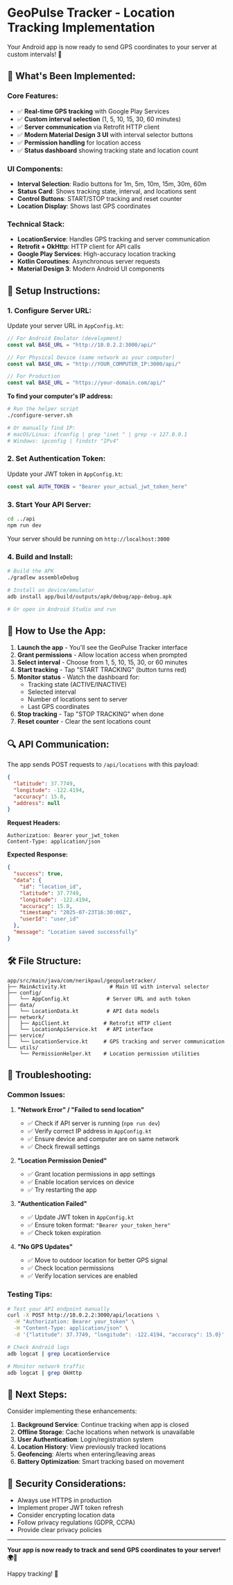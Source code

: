 # GeoPulse Tracker - Location Tracking Implementation

Your Android app is now ready to send GPS coordinates to your server at custom intervals! 🎉

## 🚀 **What's Been Implemented:**

### **Core Features:**
- ✅ **Real-time GPS tracking** with Google Play Services
- ✅ **Custom interval selection** (1, 5, 10, 15, 30, 60 minutes)
- ✅ **Server communication** via Retrofit HTTP client
- ✅ **Modern Material Design 3 UI** with interval selector buttons
- ✅ **Permission handling** for location access
- ✅ **Status dashboard** showing tracking state and location count

### **UI Components:**
- **Interval Selection**: Radio buttons for 1m, 5m, 10m, 15m, 30m, 60m
- **Status Card**: Shows tracking state, interval, and locations sent
- **Control Buttons**: START/STOP tracking and reset counter
- **Location Display**: Shows last GPS coordinates

### **Technical Stack:**
- **LocationService**: Handles GPS tracking and server communication
- **Retrofit + OkHttp**: HTTP client for API calls
- **Google Play Services**: High-accuracy location tracking
- **Kotlin Coroutines**: Asynchronous server requests
- **Material Design 3**: Modern Android UI components

## 🔧 **Setup Instructions:**

### **1. Configure Server URL:**

Update your server URL in `AppConfig.kt`:

```kotlin
// For Android Emulator (development)
const val BASE_URL = "http://10.0.2.2:3000/api/"

// For Physical Device (same network as your computer)
const val BASE_URL = "http://YOUR_COMPUTER_IP:3000/api/"

// For Production
const val BASE_URL = "https://your-domain.com/api/"
```

**To find your computer's IP address:**
```bash
# Run the helper script
./configure-server.sh

# Or manually find IP:
# macOS/Linux: ifconfig | grep "inet " | grep -v 127.0.0.1
# Windows: ipconfig | findstr "IPv4"
```

### **2. Set Authentication Token:**

Update your JWT token in `AppConfig.kt`:
```kotlin
const val AUTH_TOKEN = "Bearer your_actual_jwt_token_here"
```

### **3. Start Your API Server:**

```bash
cd ../api
npm run dev
```

Your server should be running on `http://localhost:3000`

### **4. Build and Install:**

```bash
# Build the APK
./gradlew assembleDebug

# Install on device/emulator
adb install app/build/outputs/apk/debug/app-debug.apk

# Or open in Android Studio and run
```

## 📱 **How to Use the App:**

1. **Launch the app** - You'll see the GeoPulse Tracker interface
2. **Grant permissions** - Allow location access when prompted
3. **Select interval** - Choose from 1, 5, 10, 15, 30, or 60 minutes
4. **Start tracking** - Tap "START TRACKING" (button turns red)
5. **Monitor status** - Watch the dashboard for:
   - Tracking state (ACTIVE/INACTIVE)
   - Selected interval
   - Number of locations sent to server
   - Last GPS coordinates
6. **Stop tracking** - Tap "STOP TRACKING" when done
7. **Reset counter** - Clear the sent locations count

## 🔍 **API Communication:**

The app sends POST requests to `/api/locations` with this payload:

```json
{
  "latitude": 37.7749,
  "longitude": -122.4194,
  "accuracy": 15.0,
  "address": null
}
```

**Request Headers:**
```
Authorization: Bearer your_jwt_token
Content-Type: application/json
```

**Expected Response:**
```json
{
  "success": true,
  "data": {
    "id": "location_id",
    "latitude": 37.7749,
    "longitude": -122.4194,
    "accuracy": 15.0,
    "timestamp": "2025-07-23T16:30:00Z",
    "userId": "user_id"
  },
  "message": "Location saved successfully"
}
```

## 🛠 **File Structure:**

```
app/src/main/java/com/nerikpaul/geopulsetracker/
├── MainActivity.kt              # Main UI with interval selector
├── config/
│   └── AppConfig.kt            # Server URL and auth token
├── data/
│   └── LocationData.kt         # API data models
├── network/
│   ├── ApiClient.kt           # Retrofit HTTP client
│   └── LocationApiService.kt   # API interface
├── service/
│   └── LocationService.kt     # GPS tracking and server communication
└── utils/
    └── PermissionHelper.kt    # Location permission utilities
```

## 🔧 **Troubleshooting:**

### **Common Issues:**

1. **"Network Error" / "Failed to send location"**
   - ✅ Check if API server is running (`npm run dev`)
   - ✅ Verify correct IP address in `AppConfig.kt`
   - ✅ Ensure device and computer are on same network
   - ✅ Check firewall settings

2. **"Location Permission Denied"**
   - ✅ Grant location permissions in app settings
   - ✅ Enable location services on device
   - ✅ Try restarting the app

3. **"Authentication Failed"**
   - ✅ Update JWT token in `AppConfig.kt`
   - ✅ Ensure token format: `"Bearer your_token_here"`
   - ✅ Check token expiration

4. **"No GPS Updates"**
   - ✅ Move to outdoor location for better GPS signal
   - ✅ Check location permissions
   - ✅ Verify location services are enabled

### **Testing Tips:**

```bash
# Test your API endpoint manually
curl -X POST http://10.0.2.2:3000/api/locations \
  -H "Authorization: Bearer your_token" \
  -H "Content-Type: application/json" \
  -d '{"latitude": 37.7749, "longitude": -122.4194, "accuracy": 15.0}'

# Check Android logs
adb logcat | grep LocationService

# Monitor network traffic
adb logcat | grep OkHttp
```

## 🎯 **Next Steps:**

Consider implementing these enhancements:

1. **Background Service**: Continue tracking when app is closed
2. **Offline Storage**: Cache locations when network is unavailable
3. **User Authentication**: Login/registration system
4. **Location History**: View previously tracked locations
5. **Geofencing**: Alerts when entering/leaving areas
6. **Battery Optimization**: Smart tracking based on movement

## 🔐 **Security Considerations:**

- Always use HTTPS in production
- Implement proper JWT token refresh
- Consider encrypting location data
- Follow privacy regulations (GDPR, CCPA)
- Provide clear privacy policies

---

**Your app is now ready to track and send GPS coordinates to your server! 🌍📡**

Happy tracking! 🚀
